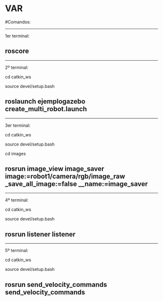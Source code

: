 # VAR


#Comandos:

-------------------
1er terminal:

roscore
-------------------

-------------------
2º terminal:

cd catkin_ws

source devel/setup.bash

roslaunch ejemplogazebo create_multi_robot.launch
-------------------


-------------------
3er terminal:

cd catkin_ws

source devel/setup.bash

cd images

rosrun image_view image_saver image:=robot1/camera/rgb/image_raw _save_all_image:=false __name:=image_saver
-------------------

-------------------
4º terminal:

cd catkin_ws

source devel/setup.bash

rosrun listener listener
-------------------

-------------------
5º terminal:

cd catkin_ws

source devel/setup.bash

rosrun send_velocity_commands send_velocity_commands
-------------------
